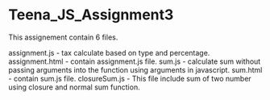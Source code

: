 # Teena_JS_Assignment3
This assignement contain 6 files.

assignment.js - tax calculate based on type and percentage.
assignment.html - contain assignment.js file.
sum.js - calculate sum without passing arguments into the function using arguments in javascript.
sum.html - contain sum.js file.
closureSum.js - This file include sum of two number using closure and normal sum function.
